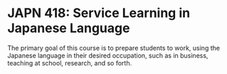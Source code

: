 # JAPN 418: Service Learning in Japanese Language

The primary goal of this course is to prepare students to work, using the Japanese language in their desired occupation, such as in business, teaching at school, research, and so forth.